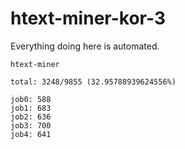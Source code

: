 # htext-miner-kor-3

Everything doing here is automated.

```
htext-miner

total: 3248/9855 (32.95788939624556%)

job0: 588
job1: 683
job2: 636
job3: 700
job4: 641
```